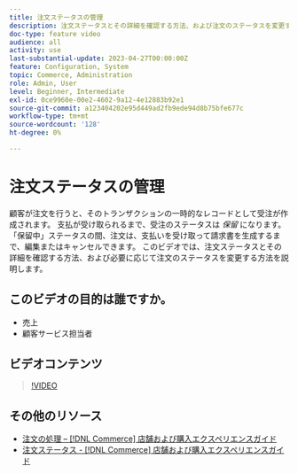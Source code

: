 ```yaml
---
title: 注文ステータスの管理
description: 注文ステータスとその詳細を確認する方法、および注文のステータスを変更する方法を説明します。
doc-type: feature video
audience: all
activity: use
last-substantial-update: 2023-04-27T00:00:00Z
feature: Configuration, System
topic: Commerce, Administration
role: Admin, User
level: Beginner, Intermediate
exl-id: 0ce9960e-00e2-4602-9a12-4e12883b92e1
source-git-commit: a123404202e95d449ad2fb9ede94d8b75bfe677c
workflow-type: tm+mt
source-wordcount: '128'
ht-degree: 0%

---
```


# 注文ステータスの管理

顧客が注文を行うと、そのトランザクションの一時的なレコードとして受注が作成されます。 支払が受け取られるまで、受注のステータスは _保留_ になります。 「保留中」ステータスの間、注文は、支払いを受け取って請求書を生成するまで、編集またはキャンセルできます。 このビデオでは、注文ステータスとその詳細を確認する方法、および必要に応じて注文のステータスを変更する方法を説明します。

## このビデオの目的は誰ですか。

- 売上
- 顧客サービス担当者

## ビデオコンテンツ

>[!VIDEO](https://video.tv.adobe.com/v/343935?quality=12&learn=on)

## その他のリソース

- [ 注文の処理 –  [!DNL Commerce]  店舗および購入エクスペリエンスガイド ](https://experienceleague.adobe.com/docs/commerce-admin/stores-sales/order-management/orders/order-processing.html?lang=ja#process-an-order)
- [ 注文ステータス - [!DNL Commerce]  店舗および購入エクスペリエンスガイド ](https://experienceleague.adobe.com/docs/commerce-admin/stores-sales/order-management/orders/order-status.html?lang=ja)
